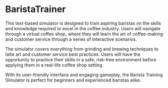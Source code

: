 # BaristaTrainer
This text-based simulator is designed to train aspiring baristas on the skills and knowledge required to excel in the coffee industry. Users will navigate through a virtual coffee shop, where they will learn the art of coffee-making and customer service through a series of interactive scenarios.

The simulator covers everything from grinding and brewing techniques to latte art and customer service best practices. Users will have the opportunity to practice their skills in a safe, risk-free environment before applying them in a real-life coffee shop setting.

With its user-friendly interface and engaging gameplay, the Barista Training Simulator is perfect for beginners and experienced baristas alike.
